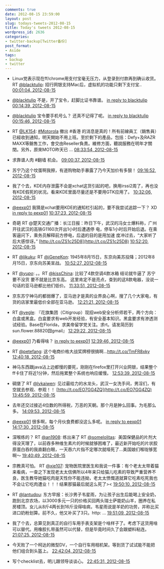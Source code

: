 ```yaml
---
comments: true
date: 2012-08-15 23:59:00
layout: post
slug: todays-tweets-2012-08-15
title: Today's tweets 2012-08-15
wordpress_id: 2636
categories:
- twitter-backup[Twitter备份]
post_format:
- Aside
tags:
- backup
- twitter
---
```





  * Linux党表示现在ff/chrome用支付宝毫无压力，从登录到付款再到确认收货。 RT [@blacktulip](http://twitter.com/blacktulip): 招行网银支持Mac后，虚拟机的功能只剩下支付宝.. [00:01:04, 2012-08-15](http://twitter.com/gfrog/statuses/235405687021260801)





  * [@blacktulip](http://twitter.com/blacktulip) 不是，开了宝令，赶脚比证书靠谱。 [in reply to blacktulip](http://twitter.com/blacktulip/statuses/235405878952620032) [00:14:39, 2012-08-15](http://twitter.com/gfrog/statuses/235409106406612992)





  * [@blacktulip](http://twitter.com/blacktulip) 宝令要手机号么？ 还真不记得了呢。 [in reply to blacktulip](http://twitter.com/blacktulip/statuses/235409265521725440) [00:15:46, 2012-08-15](http://twitter.com/gfrog/statuses/235409390201630720)





  * RT [@LK154](http://twitter.com/LK154): [#Motorola](http://search.twitter.com/search?q=%23Motorola) 撤出 #香港 的消息是真的！所有前線員工（銷售員）已經收到通知，明天開始不用上班。至於剩下的產品，包括：Defy+及RAZR MAXX等銷售工作，會交由Reseller負責。維修方面，聽說服務在明年才關閉。另外，原來MOTO昨天已 ... [08:33:54, 2012-08-15](http://twitter.com/gfrog/statuses/235534749622480896)





  * 求靠谱人肉 #翻墙 机会。 [09:00:37, 2012-08-15](http://twitter.com/gfrog/statuses/235541470956904449)





  * 苏宁乃这个坟蛋啊我擦，有道购物助手暴露了乃今天加价有多狠！ [09:16:52, 2012-08-15](http://twitter.com/gfrog/statuses/235545560709480448)





  * 我了个去，KDE内存泄露不会是xchat这货引起的吧，换用irssi2周了，再也没有KDE假死的状况。看来KDE里面尽量还是不要用GTK应用了。 [10:32:06, 2012-08-15](http://twitter.com/gfrog/statuses/235564491578957824)





  * [@eexp01](http://twitter.com/eexp01) 我猜是xchat要用KDE的通知栏引起的，要不我尝试追踪一下？ XD [in reply to eexp01](http://twitter.com/eexp01/statuses/235565381215977472) [10:37:23, 2012-08-15](http://twitter.com/gfrog/statuses/235565823014600705)





  * 奇葩 RT @楚天交通广播：长江日报：昨日下午，武汉的冯女士爆料称，广州开往武汉的高铁G1160次开出1小时后遭遇停
电，停车1小时后开始后退。在乘客逼问下，乘务员解释前方停电，后退的目的是用加速
度冲过去，“大家听了后大感惊讶。”  [http://t.co/ZS1c25D8](http://t.co/ZS1c25D8) [10:52:20, 2012-08-15](http://twitter.com/gfrog/statuses/235569583971500032)





  * RT [@likuku](http://twitter.com/likuku): RT [@iGeneKon](http://twitter.com/iGeneKon): 1945年8月15日，东京向美苏投降；2012年8月15日，京东向苏美宣战。 [10:52:27, 2012-08-15](http://twitter.com/gfrog/statuses/235569613948215296)





  * RT [@_yupo_](http://twitter.com/_yupo_): 。。RT [@kissChina](http://twitter.com/kissChina): 比较了4款空调4款冰箱 结论就牛逼了  苏宁要不没货 要不就是比京东高。 这里肯定不是亮点，查到的这8款电器，没说一句话的亚马逊都比他们低价。 [11:33:51, 2012-08-15](http://twitter.com/gfrog/statuses/235580034910396417)





  * 京东苏宁神马的都弱爆了，亚马逊才是真的业界良心啊，搜了几个大家电，有货的店家里最低价全部在亚马逊。 [12:21:21, 2012-08-15](http://twitter.com/gfrog/statuses/235591987816960000)





  * RT [@yegle](http://twitter.com/yegle): 『花旗集团（Citigroup）现招web安全分析师若干，两个方向：白盒或黑盒。白盒要求有web开发经验，有安全基本知识。黑盒要求有渗透测试经验。Base在Florida，求美帝留学党关注。求rt。请发简历到sun.flower.88820囧gmail』 [12:29:22, 2012-08-15](http://twitter.com/gfrog/statuses/235594002978729986)





  * [@eexp01](http://twitter.com/eexp01) 乃看得啥？ [in reply to eexp01](http://twitter.com/eexp01/statuses/235596276559917056) [12:39:46, 2012-08-15](http://twitter.com/gfrog/statuses/235596619964379136)





  * RT [@petefang](http://twitter.com/petefang): 这个电商价格大战奖牌榜很搞啊…http://t.co/TmFR8xky [12:40:18, 2012-08-15](http://twitter.com/gfrog/statuses/235596756241510401)





  * 神马东西跟java沾上边都慢的要死，刚刚在firefox里打开兴业网银，结果整个ff卡住了将近1分钟，然后拖累整个系统也响应缓慢。 [12:53:39, 2012-08-15](http://twitter.com/gfrog/statuses/235600116285857792)





  * 碉堡了 RT [@lvkaiwen](http://twitter.com/lvkaiwen): 见过最给力的水龙头，武汉一女洗手间，男淫们，有空就去参观、参观！！ [http://t.co/EO7GG4ZQ](http://t.co/EO7GG4ZQ) [13:45:59, 2012-08-15](http://twitter.com/gfrog/statuses/235613285410537472)





  * 去年还交过接近4位数的所得税，万恶的天朝。那个月是肿么回事。为毛那么多。 [14:09:53, 2012-08-15](http://twitter.com/gfrog/statuses/235619302030602240)





  * [@eexp01](http://twitter.com/eexp01) 很多啊，每个月伙食费都没这么多呢。 [in reply to eexp01](http://twitter.com/eexp01/statuses/235620203478777856) [14:17:30, 2012-08-15](http://twitter.com/gfrog/statuses/235621217263046656)





  * 深喉练的？ RT [@an1908](http://twitter.com/an1908): 练出来了 RT [@somelolitas](http://twitter.com/somelolitas):  美国保健品的片剂大得没天理了，以前吞多种维生素片的时候就够困难了，最近新开始吃的片状胶原蛋白吞的我直翻白眼，一天吞六片指不定哪次就噎死了…美国娘们喉咙够宽啊～ [19:40:49, 2012-08-15](http://twitter.com/gfrog/statuses/235702581198991360)





  * 宗教真可怕。 RT [@xie107](http://twitter.com/xie107): 宠物医院里医生和我说一件事：有个老太太带着猫来看病，一查之下发现老太太信佛所以4年来只给猫儿吃素的导致严重营养不良，医生教导她猫吃肉是天性你不能违拗，老太太愤慨道就算它吃素吃死我也不会让它吃肉遭业！！！结果那猫最后就这么死了>< [19:50:10, 2012-08-15](http://twitter.com/gfrog/statuses/235704937122783232)





  * RT [@lantudou](http://twitter.com/lantudou): 东方早报：长沙男子韦星雨，为让孩子出生后能喝上安全奶，跑到北京农场，以3000多元一只的价格买回两头瑞士萨能奶山羊，圈养在私房楼顶。女儿从8斤4两长到16斤没得啥病，韦星雨说是羊奶的功劳，并称比买进口奶粉划算。前不久，他又补买了3只。http: ... [19:51:09, 2012-08-15](http://twitter.com/gfrog/statuses/235705181701013504)





  * 我了个去，总算见到真正的自行车用手表支架是个啥样子了。考虑下这货用啥可以替代。用橡胶扎带虽然可以代替，但是毕竟时间久了会跟塑料粘连。 [21:07:25, 2012-08-15](http://twitter.com/gfrog/statuses/235724375943442433)





  * 今天败了一个柯达的微型DV，一个自行车用相机架。等到货了试试能不能把他们组合到头盔上。 [22:42:04, 2012-08-15](http://twitter.com/gfrog/statuses/235748194150137856)





  * 写个checklist去，明儿跟领导谈谈心。 [22:45:31, 2012-08-15](http://twitter.com/gfrog/statuses/235749064338194432)





